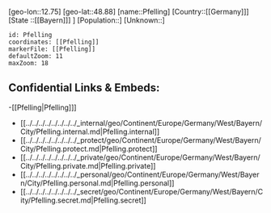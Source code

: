 ﻿---
location: [48.88,12.75]
mapzoom: [7,12] 
mapmarker: city 
type: City
tags:
- geo/City


SpocWebEntityId: 33344
isDeleted: false
confidential: public

---
[geo-lon::12.75]
[geo-lat::48.88]
[name::Pfelling]
[Country::[[Germany]]]
[State ::[[Bayern]]] ]
[Population::]
[Unknown::]


```leaflet
id: Pfelling
coordinates: [[Pfelling]]
markerFile: [[Pfelling]]
defaultZoom: 11 
maxZoom: 18
```


## Confidential Links & Embeds: 
-[[Pfelling|Pfelling]]] 
- [[../../../../../../../../_internal/geo/Continent/Europe/Germany/West/Bayern/City/Pfelling.internal.md|Pfelling.internal]] 
- [[../../../../../../../../_protect/geo/Continent/Europe/Germany/West/Bayern/City/Pfelling.protect.md|Pfelling.protect]] 
- [[../../../../../../../../_private/geo/Continent/Europe/Germany/West/Bayern/City/Pfelling.private.md|Pfelling.private]] 
- [[../../../../../../../../_personal/geo/Continent/Europe/Germany/West/Bayern/City/Pfelling.personal.md|Pfelling.personal]] 
- [[../../../../../../../../_secret/geo/Continent/Europe/Germany/West/Bayern/City/Pfelling.secret.md|Pfelling.secret]] 

